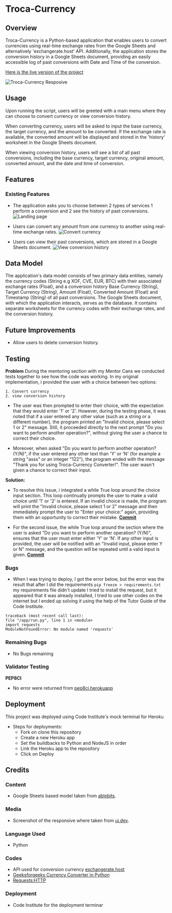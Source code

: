 # Troca-Currency

## Overview

Troca-Currency is a Python-based application that enables users to convert currencies using real-time exchange rates from the Google Sheets and alternatively 'exchangerate.host' API. Additionally, the application stores the conversion history in a Google Sheets document, providing an easily accessible log of past conversions with Date and Time of the conversion.

[Here is the live version of the project](https://troca-currency-3e6445701967.herokuapp.com/)

![Troca-Currency Resposive](./assets/images/site.png)

## Usage
Upon running the script, users will be greeted with a main menu where they can choose to convert currency or view conversion history.

When converting currency, users will be asked to input the base currency, the target currency, and the amount to be converted. If the exchange rate is available, the converted amount will be displayed and stored in the 'history' worksheet in the Google Sheets document.

When viewing conversion history, users will see a list of all past conversions, including the base currency, target currency, original amount, converted amount, and the date and time of conversion.


## Features

### Existing Features
- The application asks you to choose between 2 types of services 1 perform a conversion and 2 see the history of past conversions.
![Landing page](./assets/images/screenshot1.png)

- Users can convert any amount from one currency to another using real-time exchange rates.
![Convert currency](./assets/images/screenshot2.png)

- Users can view their past conversions, which are stored in a Google Sheets document.
![View conversion history](./assets/images/screenshot1.png)

## Data Model
The application's data model consists of two primary data entities, namely the currency codes (String e.g XOF, CVE, EUR, BTC) with their associated exchange rates (Float), and a conversion history Base Currency (String), Target Currency (String), Amount (Float), Converted Amount (Float) and Timestamp (String) of all past conversions. 
The Google Sheets document, with which the application interacts, serves as the database. It contains separate worksheets for the currency codes with their exchange rates, and the conversion history.

## Future Improvements
- Allow users to delete conversion history.

## Testing

**Problem**
During the mentoring section with my Mentor Cans we conducted tests together to see how the code was working. 
In my original implementation, i provided the user with a choice between two options:

    1. Convert currency
    2. view conversion history

- The user was then prompted to enter their choice, with the expectation that they would enter '1' or '2'. However, during the testing phase, it was noted that if a user entered any other value (such as a string or a different number), the program printed an "Invalid choice, please select 1 or 2" message. Still, it proceeded directly to the next prompt "Do you want to perform another operation?", without giving the user a chance to correct their choice.

- Moreover, when asked "Do you want to perform another operation? (Y/N)", if the user entered any other text than 'Y' or 'N' (for example a string "asss" or an integer "122"), the program ended with the message "Thank you for using Troca-Currency Converter!". The user wasn't given a chance to correct their input.

**Solution:**
- To resolve this issue, i integrated a while True loop around the choice input section. This loop continually prompts the user to make a valid choice until '1' or '2' is entered. If an invalid choice is made, the program will print the "Invalid choice, please select 1 or 2" message and then immediately prompt the user to "Enter your choice:" again, providing them with an opportunity to correct their mistake.
**[Commit](https://github.com/atchutchi/troca-currency/commit/94fbdec4d4fc4c83d48b7590dbf6ad0878b2a76d)**

- For the second issue, the while True loop around the section where the user is asked "Do you want to perform another operation? (Y/N)", ensures that the user must enter either 'Y' or 'N'. If any other input is provided, the user will be notified with an "Invalid input, please enter Y or N" message, and the question will be repeated until a valid input is given.
**[Commit](https://github.com/atchutchi/troca-currency/commit/2e554e7229639056212cd0aea746eb40e005469d)**


### Bugs
- When I was trying to deploy, I got the error below, but the error was the result that after I did the requirements `pip freeze > requirements.txt` my requirements file didn't update I tried to install the request, but it appeared that it was already installed, I tried to use other codes on the internet but I ended up solving it using the help of the Tutor Guide of the Code Institute.

```
traceback (most recent call last):
file "/app/run.py", line 1 in <module> 
import requests
ModuleNotFoundError: No module named 'requests' 
```


### Remaining Bugs
- No Bugs remaining


### Validator Testing
**PEP8CI**
- No error were returned from [pep8ci.herokuapp](https://pep8ci.herokuapp.com/)


## Deployment
This project was deployed using Code Institute's mock terminal for Heroku

- Steps for deployments:
    - Fork on clone this repository
    - Create a new Heroku app
    - Set the buildbacks to Python and NodeJS in order
    - Link the Heroku app to the repository
    - Click on Deploy


## Credits

### Content
- Google Sheets based model taken from [ablebits](https://www.ablebits.com/office-addins-blog/currency-conversion-google-sheets/).

### Media
- Screenshot of the responsive where taken from [ui.dev](https://ui.dev/amiresponsive?url=https://troca-currency-3e6445701967.herokuapp.com/).

### Language Used
- Python

### Codes
- API used for conversion currency [exchangerate.host](https://exchangerate.host/#/)
- [Geeksforgeeks Currency Converter in Python](https://www.geeksforgeeks.org/currency-converter-in-python/)
- [Requests:HTTP](https://docs.python-requests.org/en/latest/user/quickstart/#make-a-request)

### Deployment
- Code Institute for the deployment terminar
